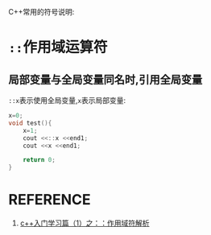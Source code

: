 C++常用的符号说明:

# `::`作用域运算符
## 局部变量与全局变量同名时,引用全局变量
`::x`表示使用全局变量,`x`表示局部变量:
``` C++
x=0;
void test(){
    x=1;
    cout <<::x <<end1;
    cout <<x <<end1;

    return 0;
}
```
# REFERENCE
1. [c++入门学习篇（1）之：：作用域符解析](https://zhuanlan.zhihu.com/p/137383328)